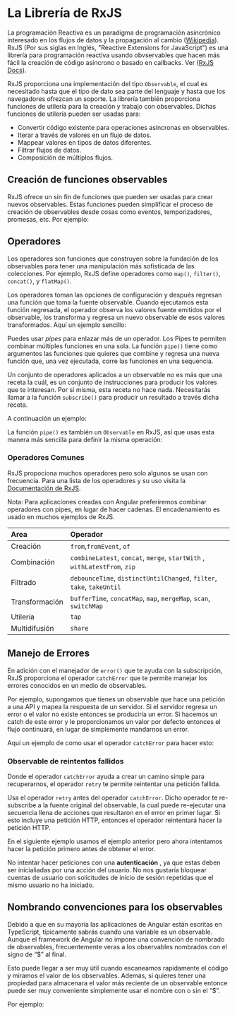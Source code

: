 # La Librería de RxJS

La programación Reactiva es un paradigma de programación asincrónico interesado en los flujos de datos y la propagación al cambio ([Wikipedia](https://en.wikipedia.org/wiki/Reactive_programming)). RxJS (Por sus siglas en Inglés, "Reactive Extensions for JavaScript") es una librería para programación reactiva usando obvservables que hacen más fácil la creación de código asincrono o basado en callbacks. Ver ([RxJS Docs](https://rxjs.dev/guide/overview)).

RxJS proporciona una implementación del tipo `Observable`, el cual es necesitado hasta que el tipo de dato sea parte del lenguaje y hasta que los navegadores ofrezcan un soporte. La librería también proporciona funciones de utilería para la creación y trabajo con observables. Dichas funciones de utilería pueden ser usadas para:

* Convertir código existente para operaciones asíncronas en observables.
* Iterar a través de valores en un flujo de datos.
* Mappear valores en tipos de datos diferentes.
* Filtrar flujos de datos.
* Composición de múltiplos flujos.

## Creación de funciones observables

RxJS ofrece un sin fin de funciones que pueden ser usadas para crear nuevos observables. Estas funciones pueden simplificar el proceso de creación de observables desde cosas como eventos, temporizadores, promesas, etc. Por ejemplo:

<code-example path="rx-library/src/simple-creation.ts" region="promise" header="Crear un observable desde una promesa"></code-example>

<code-example path="rx-library/src/simple-creation.ts" region="interval" header="Crear un observable desde un contador"></code-example>

<code-example path="rx-library/src/simple-creation.ts" region="event" header="Crear un observable desde un evento"></code-example>

<code-example path="rx-library/src/simple-creation.ts" region="ajax" header="Crear un observable que crea una petición AJAX"></code-example>

## Operadores

Los operadores son funciones que construyen sobre la fundación de los observables para tener una manipulación más sofisticada de las colecciones. Por ejemplo, RxJS define operadores como `map()`, `filter()`, `concat()`, y `flatMap()`.

Los operadores toman las opciones de configuración y después regresan una función que toma la fuente observable. Cuando ejecutamos esta función regresada, el operador observa los valores fuente emitidos por el observable, los transforma y regresa un nuevo observable de esos valores transformados. Aquí un ejemplo sencillo:

<code-example path="rx-library/src/operators.ts" header="Operador Map"></code-example>

Puedes usar _pipes_ para enlazar más de un operador. Los Pipes te permiten combinar múltiples funciones en una sola. La función `pipe()` tiene como argumentos las funciones que quieres que combine y regresa una nueva función que, una vez ejecutada, corre las funciones en una sequencia.

Un conjunto de operadores aplicados a un observable no es más que una receta la cuál, es un conjunto de instrucciones para producir los valores que te interesan. Por sí misma, esta receta no hace nada. Necesitarás llamar a la función `subscribe()` para producir un resultado a través dicha receta.

A continuación un ejemplo:

<code-example path="rx-library/src/operators.1.ts" header="Función pipe autónoma"></code-example>

La función `pipe()` es también un `Observable` en RxJS, así que usas esta manera más sencilla para definir la misma operación:

<code-example path="rx-library/src/operators.2.ts" header="Función Observable.pipe"></code-example>

### Operadores Comunes

RxJS propociona muchos operadores pero solo algunos se usan con frecuencia. Para una lista de los operadores y su uso visita la [Documentación de RxJS](https://rxjs.dev/api).

<div class="alert is-helpful">
  Nota: Para aplicaciones creadas con Angular preferiremos combinar operadores con pipes, en lugar de hacer cadenas. El encadenamiento es usado en muchos ejemplos de RxJS.
</div>

| Area | Operador |
| :------------| :----------|
| Creación |  `from`,`fromEvent`, `of` |
| Combinación | `combineLatest`, `concat`, `merge`, `startWith` , `withLatestFrom`, `zip` |
| Filtrado| `debounceTime`, `distinctUntilChanged`, `filter`, `take`, `takeUntil` |
| Transformación | `bufferTime`, `concatMap`, `map`, `mergeMap`, `scan`, `switchMap` |
| Utilería | `tap` |
| Multidifusión | `share` |

## Manejo de Errores

En adición con el manejador de `error()` que te ayuda con la subscripción, RxJS proporciona el operador `catchError` que te permite manejar los errores conocidos en un medio de observables.

Por ejemplo, supongamos que tienes un observable que hace una petición a una API y mapea la respuesta de un servidor. Si el servidor regresa un error o el valor no existe entonces se produciría un error. Si hacemos un catch de este error y le proporcionamos un valor por defecto entonces el flujo continuará, en lugar de simplemente mandarnos un error.


Aquí un ejemplo de como usar el operador `catchError` para hacer esto:

<code-example path="rx-library/src/error-handling.ts" header="Operador catchError"></code-example>

### Observable de reintentos fallidos

Donde el operador `catchError` ayuda a crear un camino simple para recuperarnos, el operador `retry` te permite reintentar una petición fallida.

Usa el operador `retry` antes del operador `catchError`. Dicho operador te re-subscribe a la fuente original del observable, la cual puede re-ejecutar una secuencia llena de acciones que resultaron en el error en primer lugar. Si esto incluye una petición HTTP, entonces el operador reintentará hacer la petición HTTP.

En el siguiente ejemplo usamos el ejemplo anterior pero ahora intentamos hacer la petición primero antes de obtener el error.

<code-example path="rx-library/src/retry-on-error.ts" header="Operador retry"></code-example>

<div class="alert is-helpful">

   No intentar hacer peticiones con una **autenticación** , ya que estas deben ser inicialiadas por una acción del usuario. No nos gustaría bloquear cuentas de usuario con solicitudes de inicio de sesión repetidas que el mismo usuario no ha iniciado.

</div>

## Nombrando convenciones para los observables

Debido a que en su mayoría las aplicaciones de Angular están escritas en TypeScript, típicamente sabrás cuando una variable es un observable. Aunque el framework de Angular no impone una convención de nombrado de observables, frecuentemente veras a los observables nombrados con el signo de “$” al final.

Esto puede llegar a ser muy útil cuando escaneamos rapidamente el código y miramos el valor de los observables. Además,  si quieres tener una propiedad para almacenara el valor más reciente de un observable entonce puede ser muy conveniente simplemente usar el nombre con o sin el “$”.

Por ejemplo:

<code-example path="rx-library/src/naming-convention.ts" header="Nombrando observables"></code-example>
